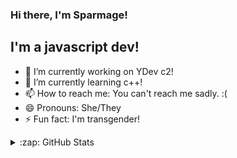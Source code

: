 ### Hi there, I'm Sparmage!


## I'm a javascript dev!


- 🔭 I’m currently working on YDev c2!
- 🌱 I’m currently learning c++!
- 📫 How to reach me: You can't reach me sadly. :(
- 😄 Pronouns: She/They
- ⚡ Fun fact: I'm transgender!
<details>
  <summary>:zap: GitHub Stats</summary>

  [![Sparmage's github stats](https://github-readme-stats.vercel.app/api?username=sparmage)]
